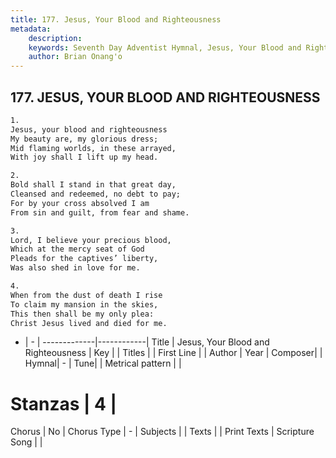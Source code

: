 ```yaml
---
title: 177. Jesus, Your Blood and Righteousness
metadata:
    description: 
    keywords: Seventh Day Adventist Hymnal, Jesus, Your Blood and Righteousness, , 
    author: Brian Onang'o
---
```



## 177. JESUS, YOUR BLOOD AND RIGHTEOUSNESS

```txt
1.
Jesus, your blood and righteousness
My beauty are, my glorious dress;
Mid flaming worlds, in these arrayed,
With joy shall I lift up my head.

2.
Bold shall I stand in that great day,
Cleansed and redeemed, no debt to pay;
For by your cross absolved I am
From sin and guilt, from fear and shame.

3.
Lord, I believe your precious blood,
Which at the mercy seat of God
Pleads for the captives’ liberty,
Was also shed in love for me.

4.
When from the dust of death I rise
To claim my mansion in the skies,
This then shall be my only plea:
Christ Jesus lived and died for me.
```

- |   -  |
-------------|------------|
Title | Jesus, Your Blood and Righteousness |
Key |  |
Titles |  |
First Line |  |
Author | 
Year | 
Composer|  |
Hymnal|  - |
Tune|  |
Metrical pattern | |
# Stanzas | 4 |
Chorus | No |
Chorus Type | - |
Subjects |  |
Texts |  |
Print Texts | 
Scripture Song |  |
  
